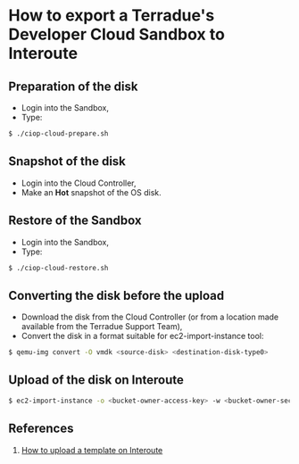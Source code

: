 How to export a Terradue's Developer Cloud Sandbox to Interoute
===============================================================

Preparation of the disk
-----------------------

* Login into the Sandbox,
* Type:
```bash
$ ./ciop-cloud-prepare.sh
```

Snapshot of the disk
---------------------

* Login into the Cloud Controller,
* Make an **Hot** snapshot of the OS disk.

Restore of the Sandbox
----------------------

* Login into the Sandbox,
* Type:
```bash
$ ./ciop-cloud-restore.sh
```

Converting the disk before the upload
-------------------------------------

* Download the disk from the Cloud Controller (or from a location made available from the Terradue Support Team),
* Convert the disk in a format suitable for ec2-import-instance tool:

```bash
$ qemu-img convert -O vmdk <source-disk> <destination-disk-type0>
```

Upload of the disk on Interoute
-------------------------------

```bash
$ ec2-import-instance -o <bucket-owner-access-key> -w <bucket-owner-secret-key> -f vmdk <vmdk_disk_type_5> -b <bucket_name> --region <region_name> -t <instance_type> -s <disk size> -a x86_64 -p Linux 
```

References
----------

1. [How to upload a template on Interoute](http://cloudstore.interoute.com/main/knowledge-centre/library/how-upload-template)

